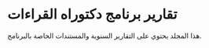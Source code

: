 # تقارير برنامج دكتوراه القراءات

هذا المجلد يحتوي على التقارير السنوية والمستندات الخاصة بالبرنامج.
